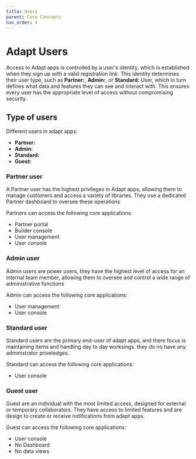 ```yaml
---
title: Users
parent: Core Concepts
nav_order: 4
---
```


# Adapt Users

Access to Adapt apps is controlled by a user's identity, which is established when they sign up with a valid registration link. This identity determines their user type, such as **Partner:**, **Admin:**, or **Standard:** User, which in turn defines what data and features they can see and interact with. This ensures every user has the appropriate level of access without compromising security.


## Type of users

Different users in adapt apps:

* **Partner:**
* **Admin:**
* **Standard:**
* **Guest:**

### Partner user

A Partner user has the highest privileges in Adapt apps, allowing them to manage customers and access a variety of libraries. They use a dedicated Partner dashboard to oversee these operations

Partners can access the following core applications:

* Partner portal
* Builder console
* User management
* User console

### Admin user

Admin users are power users, they have the highest level of access for an internal team member, allowing them to oversee and control a wide range of administrative functions

Admin can access the following core applications:

* User management
* User console

### Standard user

Standard users are the primary end-user of adapt apps, and there focus is maintaining items and handling day to day worksings. they do no have any administrator priveledges. 

Standard can access the following core applications:

* User console


### Guest user

Guest are an individual with the most limited access, designed for external or temporary collaborators. They have access to limited features and are design to create or receive notifications from adapt apps.

Guest can access the following core applications:

* User console
* No Dashboard
* No data views